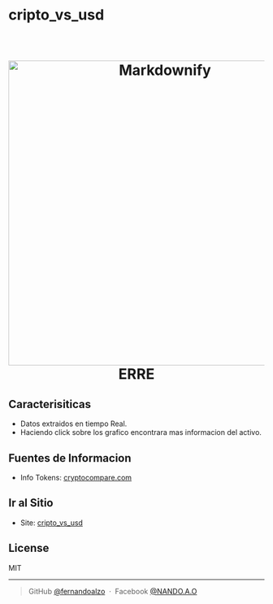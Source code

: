 # cripto_vs_usd


<h1 align="center">
  <br>
  <a href="http://www.amitmerchant.com/electron-markdownify"><img src="https://github.com/fernandoalzo/cripto_vs_usd/blob/main/template/img/logo1.png" alt="Markdownify" width="600"></a>
  <br>
  ERRE
  <br>
</h1>

## Caracterisiticas

* Datos extraidos en tiempo Real.
* Haciendo click sobre los grafico encontrara mas informacion del activo.

## Fuentes de Informacion

* Info Tokens: [cryptocompare.com](https://cryptocompare.com)

## Ir al Sitio

* Site: [cripto_vs_usd](https://fernandoalzo.github.io/cripto_vs_usd/)

## License

MIT

---
> GitHub [@fernandoalzo](https://github.com/fernandoalzo) &nbsp;&middot;&nbsp;
> Facebook [@NANDO.A.O](https://www.facebook.com/NANDO.A.O/)
